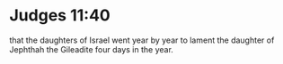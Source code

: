 # Judges 11:40

that the daughters of Israel went year by year to lament the daughter of Jephthah the Gileadite four days in the year.
